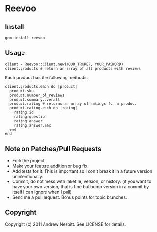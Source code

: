 Reevoo
======

Install
-------

    gem install reevoo

Usage
-----

    client = Reevoo::Client.new(YOUR_TRKREF, YOUR_PASWORD)
    client.products # return an array of all products with reviews

Each product has the following methods:

    client.products.each do |product|
      product.sku
      product.number_of_reviews
      product.summary.overall
      product.rating # returns an array of ratings for a product
      product.rating.each do |rating|
        rating.id
        rating.question
        rating.answer
        rating.answer.max
      end
    end

Note on Patches/Pull Requests
-----------------------------

 * Fork the project.
 * Make your feature addition or bug fix.
 * Add tests for it. This is important so I don't break it in a
   future version unintentionally.
 * Commit, do not mess with rakefile, version, or history.
   (if you want to have your own version, that is fine but bump version in a commit by itself I can ignore when I pull)
 * Send me a pull request. Bonus points for topic branches.

Copyright
---------

Copyright (c) 2011 Andrew Nesbitt. See LICENSE for details.